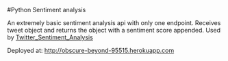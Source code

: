 #Python Sentiment analysis


An extremely basic sentiment analysis api with only one endpoint. Receives tweet object and returns the object with a sentiment score appended. Used by [Twitter_Sentiment_Analysis](http://https://github.com/WillySchu/Twitter_Sentiment_Analysis)

Deployed at: http://obscure-beyond-95515.herokuapp.com
